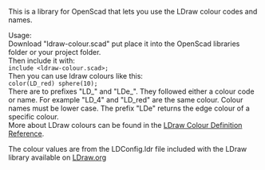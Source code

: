 This is a library for OpenScad that lets you use the LDraw colour codes and names.

Usage:  
Download "ldraw-colour.scad" put place it into the OpenScad libraries folder or your project folder.  
Then include it with:  
`include <ldraw-colour.scad>;`  
Then you can use ldraw colours like this:  
`color(LD_red) sphere(10);`  
There are to prefixes "LD_" and "LDe_". They followed either a colour code or name.
For example "LD_4" and "LD_red" are the same colour. Colour names must be lower case.
The prefix "LDe" returns the edge colour of a specific colour.  
More about LDraw colours can be found in the [LDraw Colour Definition Reference](https://www.ldraw.org/article/547.html).

The colour values are from the LDConfig.ldr file included with the LDraw library available on [LDraw.org](https://ldraw.org)